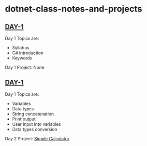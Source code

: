 # dotnet-class-notes-and-projects

## [DAY-1](./day_1/)

Day 1 Topics are:

- Syllabus
- C# introduction
- Keywords

Day 1 Project: None

## [DAY-1](./day_1/)

Day 1 Topics are:

- Variables
- Data types
- String concatenation
- Print output
- User input into variables
- Data types conversion

Day 2 Project: [Simple Calculator](./day_2/assignment/)